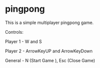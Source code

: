 # pingpong

This is a simple multiplayer pingpong game.



Controls:

Player 1 - W and S

Player 2 - ArrowKeyUP and ArrowKeyDown

General - N (Start Game ), Esc (Close Game)

